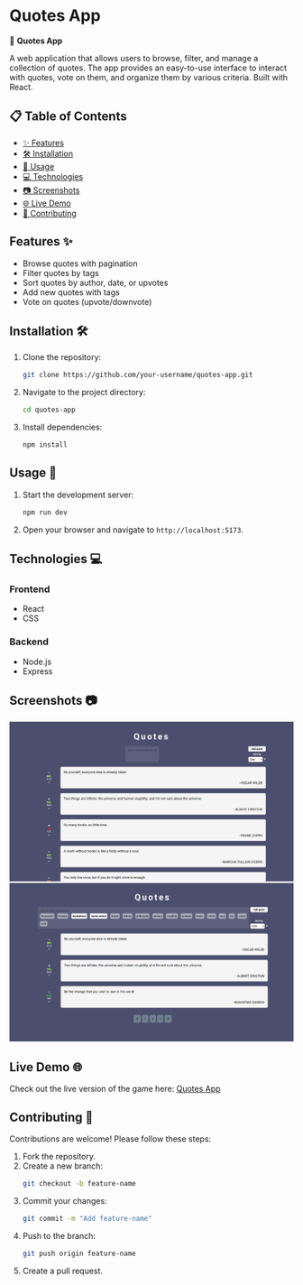 # Quotes App

📜 **Quotes App**

A web application that allows users to browse, filter, and manage a collection of quotes. The app provides an easy-to-use interface to interact with quotes, vote on them, and organize them by various criteria. Built with React.

## 📋 Table of Contents

- [✨ Features](#features-)
- [🛠️ Installation](#installation-)
- [🚀 Usage](#usage-)
- [💻 Technologies](#technologies-)
- [📷 Screenshots](#screenshots-)
- [🌐 Live Demo](#live-demo-)
- [🤝 Contributing](#contributing-)

## Features ✨

- Browse quotes with pagination
- Filter quotes by tags
- Sort quotes by author, date, or upvotes
- Add new quotes with tags
- Vote on quotes (upvote/downvote)

## Installation 🛠️

1. Clone the repository:
   ```bash
   git clone https://github.com/your-username/quotes-app.git
   ```
2. Navigate to the project directory:
   ```bash
   cd quotes-app
   ```
3. Install dependencies:
   ```bash
   npm install
   ```

## Usage 🚀

1. Start the development server:
   ```bash
   npm run dev
   ```
2. Open your browser and navigate to `http://localhost:5173`.

## Technologies 💻

### Frontend

- React
- CSS

### Backend

- Node.js
- Express

## Screenshots 📷

![Main page](public/screenshots/screenshot1.png)
![Filtered by tags](public/screenshots/screenshot2.png)

## Live Demo 🌐

Check out the live version of the game here: [Quotes App](https://quotes-vukasin.netlify.app/)

## Contributing 🤝

Contributions are welcome! Please follow these steps:

1. Fork the repository.
2. Create a new branch:
   ```bash
   git checkout -b feature-name
   ```
3. Commit your changes:
   ```bash
   git commit -m "Add feature-name"
   ```
4. Push to the branch:
   ```bash
   git push origin feature-name
   ```
5. Create a pull request.

[def]: #installation-

